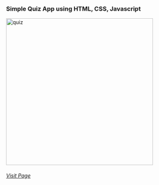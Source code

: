 <h3>Simple Quiz App using HTML, CSS, Javascript</h3>

<img src="https://github.com/akbarshapr/Quiz_App/assets/102457528/56b7c374-263d-46c1-8bd9-473bd4fa5fc3" alt="quiz" width="400" height="400">
<h6><a href="https://simple-quizy.netlify.app/">Visit Page</a></h6>
